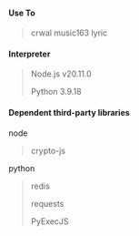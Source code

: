 #### Use To
>crwal music163 lyric

#### Interpreter
>Node.js v20.11.0
>
>Python 3.9.18

#### Dependent third-party libraries
node
>crypto-js

python
>redis
>
>requests
>
>PyExecJS
